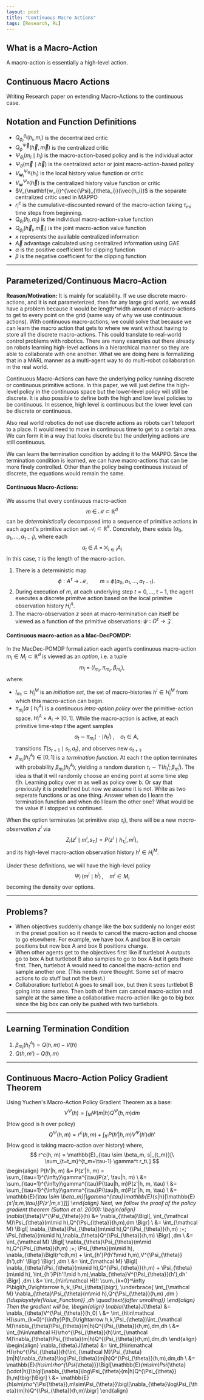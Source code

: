 ```yaml
---
layout: post
title: "Continuous Macro Actions"
tags: [Research, RL]
---
```


## What is a Macro-Action
A macro-action is essentially a high-level action.

## Continuous Macro Actions 
Writing Research paper on extending Macro-Actions to the continuous case. 

## Notation and Function Definitions

-   $Q^{\theta_i}_{\phi_i}(h_i, m_i)$ is the decentralized critic
-   $Q^{\vec{\Psi}}_{\phi}(\vec{h}, \vec{m})$ is the centralized critic
-   $\Psi_{\theta_i}(m_i \mid h_i)$ is the macro-action-based policy and is the individual actor
-   $\Psi_{\theta}(\vec{m} \mid \vec{h})$ is the centralized actor or joint macro-action-based policy
-   $V_{\mathbf{w}_i}^{\Psi_{\theta_i}}(h_i)$ is the local history value function or critic
-   $V_{\mathbf{w}}^{\Psi_{\theta}}(\vec{h})$ is the centralized history value function or critic
-   $V_{\mathbf{w_i}}^{\vec{\Psi}_{\theta_i}}(\vec{h_i})$ is the separate centralized critic used in MAPPO
-   $r_i^c$ is the cumulative-discounted reward of the macro-action taking $\tau_{mi}$ time steps from beginning.
-   $Q_{\phi_i}(h_i, m_i)$ is the individual macro-action-value function
-   $Q_{\phi_i}(\vec{h}_i, \vec{m}_i)$ is the joint macro-action value function
-   $x$ represents the available centralized information
-   $\vec{A}$ advantage calculated using centralized information using GAE
-   $\alpha$ is the positive coefficient for clipping function
-   $\beta$ is the negative coefficient for the clipping function

---

## Parameterized/Continuous Macro-Action

**Reason/Motivation:** It is mainly for scalability. If we use discrete macro-actions, and it is not parameterized, then for any large grid world, we would have a problem because it would be length\*width amount of macro-actions to get to every point on the grid (same way of why we use continuous actions). With continuous macro-actions, we could solve that because we can learn the macro action that gets to where we want without having to store all the discrete macro-actions. This could translate to real-world control problems with robotics. There are many examples out there already on robots learning high-level actions in a hierarchical manner so they are able to collaborate with one another. What we are doing here is formalizing that in a MARL manner as a multi-agent way to do multi-robot collaboration in the real world.

Continuous Macro-Actions can have the underlying policy running discrete or continuous primitive actions. In this paper, we will just define the high-level policy in the continuous space but the lower-level policy will still be discrete. It is also possible to define both the high and low level policies to be continuous. In essence, high level is continuous but the lower level can be discrete or continuous.

Also real world robotics do not use discrete actions as robots can’t teleport to a place. It would need to move in continuous time to get to a certain area. We can form it in a way that looks discrete but the underlying actions are still continuous.

We can learn the termination condition by adding it to the MAPPO. Since the termination condition is learned, we can have macro-actions that can be more finely controlled. Other than the policy being continuous instead of discrete, the equations would remain the same.

#### Continuous Macro-Actions:

We assume that every continuous macro-action
$$ m \;\in\;\mathcal M\;\subset\;\mathbb R^d $$
can be *deterministically* decomposed into a sequence of primitive actions in each agent's primitive action set $\mathcal A_i\subset\mathbb R^k$. Concretely, there exists $(a_0, a_1, \dots, a_{\tau-1})$, where each
$$ a_t \;\in\; A \;=\;\bigtimes_{i\in I} A_i $$
In this case, $\tau$ is the length of the macro-action.

1.  There is a deterministic map
    $$ \phi : A^\tau \;\longrightarrow\;\mathcal M, \qquad m \;=\;\phi\bigl(a_0, a_1, \dots, a_{\tau-1}\bigr). $$
2.  During execution of $m$, at each underlying step $t=0,\dots,\tau-1$, the agent executes a discrete primitve action based on the local primitve observation history $H^A_i$.
3.  The macro-observation $z$ seen at macro-termination can itself be viewed as a function of the primitive observations: $\psi: \Omega^\tau\to\mathcal Z$.

#### Continuous macro-action as a Mac-DecPOMDP:

In the MacDec-POMDP formalization each agent’s continuous macro-action $m_i \in M_i \subset \mathbb R^d$ is viewed as an *option*, i.e. a tuple
$$ m_i \;=\;\bigl\langle I_{m_i},\;\pi_{m_i},\;\beta_{m_i}\bigr\rangle, $$
where:
-   $I_{m_i}\subset H^M_i$ is an *initiation set*, the set of macro-histories $h^i\in H^M_i$ from which this macro-action can begin.
-   $\pi_{m_i}(a\mid h^A_t)$ is a continuous *intra-option policy* over the primitive-action space. $H_i^A \times A_i \rightarrow [0, 1]$. While the macro-action is active, at each primitive time-step $t$ the agent samples
    $$ a_t \;\sim\;\pi_{m_i}(\,\cdot\mid h^i_t)\,,\quad a_t\in A, $$
    transitions $T(s_{t+1}\!\mid s_t,a_t)$, and observes new $o_{t+1}$.
-   $\beta_{m_i}(h^A_t)\in[0,1]$ is a *termination function*. At each $t$ the option terminates with probability $\beta_{m_i}(h^A_t)$, yielding a random duration $\tau_i\sim\mathrm{T}\bigl(h^i_t;\beta^i_{m}\bigr)$. The idea is that it will randomly choose an ending point at some time step $t | h$. Learning policy over m as well as policy over b. Or say that previously it is predefined but now we assume it is not. Write as two seperate functions or as one thing. Answer when do I learn the termination function and when do I learn the other one? What would be the value if i stopped vs continued.

When the option terminates (at primitive step $\tau_i$), there will be a new *macro-observation* $z^i$ via
$$ Z_i\bigl(z^i\mid m^i,\,s_{\tau_i}\bigr) = P\bigl(z^i\mid h^i_{\tau_i},m^i\bigr), $$
and its high-level macro-action observation history $h^i\in H^M_i$.

Under these definitions, we will have the high-level policy
$$ \Psi_i\;(m^i\mid h^i)\,,\quad m^i\in M_i $$
becoming the density over options.

---

## Problems?

-   When objectives suddenly change like the box suddenly no longer exist in the preset position so it needs to cancel the macro-action and choose to go elsewhere. For example, we have box A and box B in certain positions but now box A and box B positions change.
-   When other agents get to the objectives first like if turtlebot A outputs go to box A but turtlebot B also samples to go to box A but it gets there first. Then, turtlebot A would need to cancel the macro-action and sample another one. (This needs more thought. Some set of macro actions to do stuff but not the best.)
-   Collaboration: turtlebot A goes to small box, but then it sees turtlebot B going into same area. Then both of them can cancel macro-action and sample at the same time a collaborative macro-action like go to big box since the big box can only be pushed with two turtlebots.

---

## Learning Termination Condition

1.  $\beta_{m_i}(h^A_t) = Q(h,m) - V(h)$
2.  $Q(h,m') - Q(h,m)$

---

## Continuous Macro-Action Policy Gradient Theorem

Using Yuchen's Macro-Action Policy Gradient Theorem as a base:
$$ V^{\Psi}(h) = \int_{M}\Psi(m|h)Q^{\Psi}(h, m)dm $$
(How good is h over policy)
$$ Q^{\Psi}(h, m) = r^c(h, m) + \int_{h'}P(h'|h, m)V^{\Psi}(h')dh' $$
(How good is taking macro-action over history)
where,
$$ r^c(h, m) = \mathbb{E}_{\tau \sim \beta_m, s|_{t_m}}[\ \sum_{t=t_m}^{t_m+\tau-1} \gamma^t r_t\ ] $$
\begin{align}
P(h'|h, m) &= P(z'|h, m) = \sum_{\tau=1}^{\infty}\gamma^{\tau}P(z', \tau|h, m) \\
&= \sum_{\tau=1}^{\infty}\gamma^{\tau}P(\tau|h, m)P(z'|h, m, \tau) \\
&= \sum_{\tau=1}^{\infty}\gamma^{\tau}P(\tau|h, m)P(z'|h, m, \tau) \\
&= \mathbb{E}_{\tau \sim \beta_m}[\gamma^{\tau}\mathbb{E}_{s|h}[\mathbb{E}_{s'|s,m,\tau}[P(z'|m,s')]]]
\end{align}
Next, we follow the proof of the policy gradient theorem (Sutton et al. 2000):
\begin{align}
\nabla_{\theta}V^{\Psi_{\theta}}(h) &= \nabla_{\theta}\Bigl[\, \int_{\mathcal M}\Psi_{\theta}(m\mid h)\,Q^{\Psi_{\theta}}(h,m)\,dm \Bigr] \\
&= \int_{\mathcal M} \Bigl[ \nabla_{\theta}\Psi_{\theta}(m\mid h)\,Q^{\Psi_{\theta}}(h,m) \;+\; \Psi_{\theta}(m\mid h)\,\nabla_{\theta}Q^{\Psi_{\theta}}(h,m) \Bigr] \,dm \\
&= \int_{\mathcal M} \Bigl[ \nabla_{\theta}\Psi_{\theta}(m\mid h)\,Q^{\Psi_{\theta}}(h,m) \;+\; \Psi_{\theta}(m\mid h)\, \nabla_{\theta}\Bigl(r^c(h,m) + \int_{h'}P(h'\!\mid h,m)\,V^{\Psi_{\theta}}(h')\,dh' \Bigr) \Bigr] \,dm \\
&= \int_{\mathcal M} \Bigl[ \nabla_{\theta}\Psi_{\theta}(m\mid h)\,Q^{\Psi_{\theta}}(h,m) + \Psi_{\theta}(m\mid h)\, \int_{h'}P(h'\!\mid h,m)\,\nabla_{\theta}V^{\Psi_{\theta}}(h')\,dh' \Bigr] \,dm \\
&= \int_{h\in\mathcal H}\!\! \sum_{k=0}^\infty P\bigl(h_0\rightarrow h,\;k,\;\Psi_{\theta}\bigr)\, \underbrace{ \int_{\mathcal M} \nabla_{\theta}\Psi_{\theta}(m\mid h)\,Q^{\Psi_{\theta}}(h,m) \,dm }_{\displaystyle(Value\_Function)} \,dh \quad\text{(after unrolling)}
\end{align}
Then the gradient will be,
\begin{align}
\nabla_{\theta}J(\theta) &= \nabla_{\theta}V^{\Psi_{\theta}}(h_0) \\
&= \int_{h\in\mathcal H}\sum_{k=0}^{\infty}P(h_0\rightarrow h,k,\Psi_{\theta})\int_{\mathcal M}\nabla_{\theta}\Psi_{\theta}(m|h)Q^{\Psi_{\theta}}(h,m)\,dm\,dh \\
&= \int_{h\in\mathcal H}\rho^{\Psi_{\theta}}(h)\int_{\mathcal M}\nabla_{\theta}\Psi_{\theta}(m|h)Q^{\Psi_{\theta}}(h,m)\,dm\,dh
\end{align}
\begin{align}
\nabla_{\theta}J(\theta) &= \int_{h\in\mathcal H}\rho^{\Psi_{\theta}}(h)\int_{\mathcal M}\Psi_{\theta}(m|h)\nabla_{\theta}\log\Psi_{\theta}(m|h)Q^{\Psi_{\theta}}(h,m)\,dm\,dh \\
&= \mathbb{E}_{h\sim\rho^{\Psi_{\theta}}}\Bigl[\mathbb{E}_{m\sim\Psi_{\theta}(\cdot|h)}\bigl[\nabla_{\theta}\log\Psi_{\theta}(m|h)Q^{\Psi_{\theta}}(h,m)\bigr]\Bigr] \\
&= \mathbb{E}_{h\sim\rho^{\Psi_{\theta}},m\sim\Psi_{\theta}}\bigl[\nabla_{\theta}\log\Psi_{\theta}(m|h)Q^{\Psi_{\theta}}(h,m)\bigr]
\end{align}